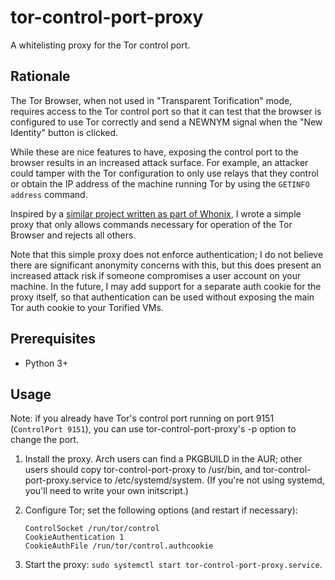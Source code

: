 # tor-control-port-proxy

A whitelisting proxy for the Tor control port.

## Rationale
The Tor Browser, when not used in "Transparent Torification" mode, requires
access to the Tor control port so that it can test that the browser is
configured to use Tor correctly and send a NEWNYM signal when the "New
Identity" button is clicked.

While these are nice features to have, exposing the control port to the browser
results in an increased attack surface. For example, an attacker could tamper
with the Tor configuration to only use relays that they control or obtain the
IP address of the machine running Tor by using the `GETINFO address` command.

Inspired by a [similar project written as part of
Whonix](https://www.whonix.org/wiki/Dev/Control_Port_Filter_Proxy), I wrote a
simple proxy that only allows commands necessary for operation of the Tor
Browser and rejects all others.

Note that this simple proxy does not enforce authentication; I do not believe
there are significant anonymity concerns with this, but this does present an
increased attack risk if someone compromises a user account on your machine. In
the future, I may add support for a separate auth cookie for the proxy itself,
so that authentication can be used without exposing the main Tor auth cookie
to your Torified VMs.

## Prerequisites
* Python 3+

## Usage
Note: if you already have Tor's control port running on port 9151
(`ControlPort 9151`), you can use tor-control-port-proxy's -p option to change
the port.

1. Install the proxy. Arch users can find a PKGBUILD in the AUR; other users
   should copy tor-control-port-proxy to /usr/bin, and
   tor-control-port-proxy.service to /etc/systemd/system. (If you're not using
   systemd, you'll need to write your own initscript.)

2. Configure Tor; set the following options (and restart if necessary):
   ```
   ControlSocket /run/tor/control
   CookieAuthentication 1
   CookieAuthFile /run/tor/control.authcookie
   ```

3. Start the proxy: `sudo systemctl start tor-control-port-proxy.service`.
